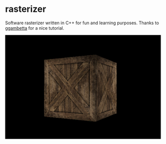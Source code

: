 # rasterizer

Software rasterizer written in C++ for fun and learning purposes. 
Thanks to [ggambetta](https://github.com/ggambetta/computer-graphics-from-scratch) for a nice tutorial.


![screenshot](screenshot.png)

